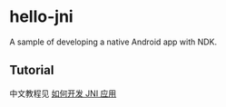 # hello-jni

A sample of developing a native Android app with NDK.

## Tutorial

中文教程见 [如何开发 JNI 应用](http://git.bookislife.com/post/2015/how-to-develop-jni-app/)